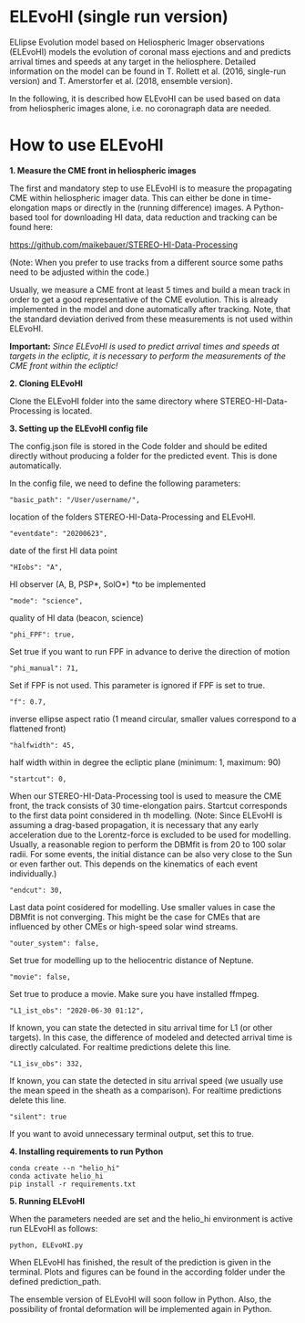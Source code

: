 # ELEvoHI (single run version)
ELlipse Evolution model based on Heliospheric Imager observations (ELEvoHI) models the evolution of coronal mass ejections and and predicts arrival times and speeds at any target in the heliosphere. Detailed information on the model can be found in T. Rollett et al. (2016, single-run version) and T. Amerstorfer et al. (2018, ensemble version).

In the following, it is described how ELEvoHI can be used based on data from heliospheric images alone, i.e. no coronagraph data are needed.

# How to use ELEvoHI

**1. Measure the CME front in heliospheric images**

The first and mandatory step to use ELEvoHI is to measure the propagating CME within heliospheric imager data. This can either be done in time-elongation maps or directly in the (running difference) images.
A Python-based tool for downloading HI data, data reduction and tracking can be found here:

https://github.com/maikebauer/STEREO-HI-Data-Processing

(Note: When you prefer to use tracks from a different source some paths need to be adjusted within the code.)

Usually, we measure a CME front at least 5 times and build a mean track in order to get a good representative of the CME evolution. This is already implemented in the model and done automatically after tracking.
Note, that the standard deviation derived from these measurements is not used within ELEvoHI.

**Important:** *Since ELEvoHI is used to predict arrival times and speeds at targets in the ecliptic, it is necessary to perform the measurements of the CME front within the ecliptic!*

**2. Cloning ELEvoHI**

Clone the ELEvoHI folder into the same directory where STEREO-HI-Data-Processing is located.

**3. Setting up the ELEvoHI config file**

The config.json file is stored in the Code folder and should be edited directly without producing a folder for the predicted event. This is done automatically.

In the config file, we need to define the following parameters:

    "basic_path": "/User/username/",
location of the folders STEREO-HI-Data-Processing and ELEvoHI.

    "eventdate": "20200623",
date of the first HI data point

    "HIobs": "A",
HI observer (A, B, PSP*, SolO*)
*to be implemented

    "mode": "science",
quality of HI data (beacon, science)

    "phi_FPF": true,
Set true if you want to run FPF in advance to derive the direction of motion

    "phi_manual": 71,
Set if FPF is not used. This parameter is ignored if FPF is set to true.

    "f": 0.7,
inverse ellipse aspect ratio (1 meand circular, smaller values correspond to a flattened front)

    "halfwidth": 45,
half width within in degree the ecliptic plane (minimum: 1, maximum: 90)

    "startcut": 0,
When our STEREO-HI-Data-Processing tool is used to measure the CME front, the track consists of 30 time-elongation pairs.
Startcut corresponds to the first data point considered in th modelling.
(Note: Since ELEvoHI is assuming a drag-based propagation, it is necessary that any early acceleration due to the Lorentz-force is excluded to be used for modelling. Usually, a reasonable region to perform the DBMfit is from 20 to 100 solar radii. For some events, the initial distance can be also very close to the Sun or even farther out. This depends on the kinematics of each event individually.)

    "endcut": 30,
Last data point cosidered for modelling. Use smaller values in case the DBMfit is not converging.
This might be the case for CMEs that are influenced by other CMEs or high-speed solar wind streams.

    "outer_system": false,
Set true for modelling up to the heliocentric distance of Neptune.
  
    "movie": false,
Set true to produce a movie. Make sure you have installed ffmpeg.

    "L1_ist_obs": "2020-06-30 01:12",
If known, you can state the detected in situ arrival time for L1 (or other targets). In this case, the difference of modeled and detected arrival time is directly calculated.
For realtime predictions delete this line.

    "L1_isv_obs": 332,
If known, you can state the detected in situ arrival speed (we usually use the mean speed in the sheath as a comparison).
For realtime predictions delete this line.

    "silent": true
If you want to avoid unnecessary terminal output, set this to true.

**4. Installing requirements to run Python**

    conda create --n "helio_hi"
    conda activate helio_hi
    pip install -r requirements.txt

**5. Running ELEvoHI**
        
When the parameters needed are set and the helio_hi environment is active run ELEvoHI as follows:

    python, ELEvoHI.py

When ELEvoHI has finished, the result of the prediction is given in the terminal. Plots and figures can be found in the according folder under the defined prediction_path.

The ensemble version of ELEvoHI will soon follow in Python. Also, the possibility of frontal deformation will be implemented again in Python.









